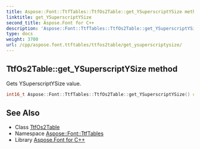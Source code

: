 ```yaml
---
title: Aspose::Font::TtfTables::TtfOs2Table::get_YSuperscriptYSize method
linktitle: get_YSuperscriptYSize
second_title: Aspose.Font for C++
description: 'Aspose::Font::TtfTables::TtfOs2Table::get_YSuperscriptYSize method. Gets YSuperscriptYSize value in C++.'
type: docs
weight: 3700
url: /cpp/aspose.font.ttftables/ttfos2table/get_ysuperscriptysize/
---
```

## TtfOs2Table::get_YSuperscriptYSize method


Gets YSuperscriptYSize value.

```cpp
int16_t Aspose::Font::TtfTables::TtfOs2Table::get_YSuperscriptYSize() const
```

## See Also

* Class [TtfOs2Table](../)
* Namespace [Aspose::Font::TtfTables](../../)
* Library [Aspose.Font for C++](../../../)
